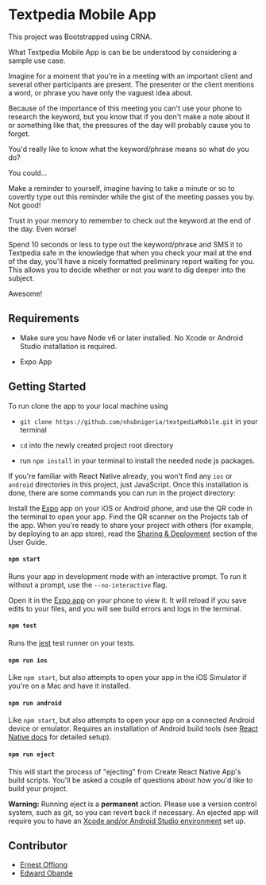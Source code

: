 # Textpedia Mobile App

This project was Bootstrapped using CRNA.

 What Textpedia Mobile App is can be be understood by considering a sample use case.

Imagine for a moment that you're in a meeting with an important client and several other participants are present. The presenter or the client mentions a word, or phrase you have only the vaguest idea about.

Because of the importance of this meeting you can't use your phone to research the keyword, but you know that if you don't make a note about it or something like that, the pressures of the day will probably cause you to forget.

You'd really like to know what the keyword/phrase means so what do you do?

You could...

Make a reminder to yourself, 
imagine having to take a minute or so to covertly type out this reminder while the gist of the meeting passes you by. Not good!

Trust in your memory to remember to check out the keyword at the end of the day.
 Even worse!

Spend 10 seconds or less to type out the keyword/phrase and SMS it to Textpedia safe in the knowledge that when you check your mail at the end of the day, you'll have a nicely formatted preliminary report waiting for you. This allows you to decide whether or not you want to dig deeper into the subject.

 Awesome!
## Requirements 


* Make sure you have Node v6 or later installed. No Xcode or Android Studio installation is required.

* Expo App 

## Getting Started

To run clone the app to your local machine using 

* `git clone https://github.com/nhubnigeria/textpediaMobile.git` in your terminal

* `cd` into the newly created project root directory

* run `npm install`  in your terminal to install the needed node js packages.

If you're familiar with React Native already, you won't find any `ios` or `android` directories in this project, just JavaScript. Once this installation is done, there are some commands you can run in the project directory:

Install the [Expo](https://expo.io) app on your iOS or Android phone, and use the QR code in the terminal to open your app. Find the QR scanner on the Projects tab of the app. When you're ready to share your project with others (for example, by deploying to an app store), read the [Sharing & Deployment](https://github.com/react-community/create-react-native-app/blob/master/react-native-scripts/template/README.md#sharing-and-deployment) section of the User Guide.

#### `npm start`

Runs your app in development mode with an interactive prompt. To run it without a prompt, use the `--no-interactive` flag.

Open it in the [Expo app](https://expo.io) on your phone to view it. It will reload if you save edits to your files, and you will see build errors and logs in the terminal.

#### `npm test`

Runs the [jest](https://github.com/facebook/jest) test runner on your tests.

#### `npm run ios`

Like `npm start`, but also attempts to open your app in the iOS Simulator if you're on a Mac and have it installed.

#### `npm run android`

Like `npm start`, but also attempts to open your app on a connected Android device or emulator. Requires an installation of Android build tools (see [React Native docs](https://facebook.github.io/react-native/docs/getting-started.html) for detailed setup).

#### `npm run eject`

This will start the process of "ejecting" from Create React Native App's build scripts. You'll be asked a couple of questions about how you'd like to build your project.

**Warning:** Running eject is a **permanent** action. Please use a version control system, such as git, so you can revert back if necessary. An ejected app will require you to have an [Xcode and/or Android Studio environment](https://facebook.github.io/react-native/docs/getting-started.html) set up.


## Contributor
- [Ernest Offiong](https://gitlab.com/ernoff)
- [Edward Obande](https://gitlab.com/obie)
